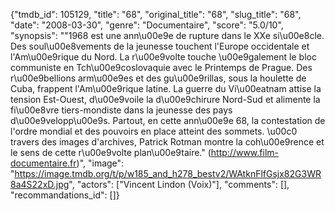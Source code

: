 {"tmdb_id": 105129, "title": "68", "original_title": "68", "slug_title": "68", "date": "2008-03-30", "genre": "Documentaire", "score": "5.0/10", "synopsis": "\"1968 est une ann\u00e9e de rupture dans le XXe si\u00e8cle. Des soul\u00e8vements de la jeunesse touchent l'Europe occidentale et l'Am\u00e9rique du Nord. La r\u00e9volte touche \u00e9galement le bloc communiste en Tch\u00e9coslovaquie avec le Printemps de Prague. Des r\u00e9bellions arm\u00e9es et des gu\u00e9rillas, sous la houlette de Cuba, frappent l'Am\u00e9rique latine. La guerre du Vi\u00eatnam attise la tension Est-Ouest, d\u00e9voile la d\u00e9chirure Nord-Sud et alimente la fi\u00e8vre tiers-mondiste dans la jeunesse des pays d\u00e9velopp\u00e9s. Partout, en cette ann\u00e9e 68, la contestation de l'ordre mondial et des pouvoirs en place atteint des sommets. \u00c0 travers des images d'archives, Patrick Rotman montre la coh\u00e9rence et le sens de cette r\u00e9volte plan\u00e9taire.\" (http://www.film-documentaire.fr)", "image": "https://image.tmdb.org/t/p/w185_and_h278_bestv2/WAtknFlfGsjx82G3WR8a4S22xD.jpg", "actors": ["Vincent Lindon (Voix)"], "comments": [], "recommandations_id": []}